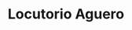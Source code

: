 ---
title: "Locutorio Aguero"
url: /ciudad-autonoma-de-buenos-aires/locutorio-aguero/
shop: quiosco
---